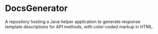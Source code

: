 DocsGenerator
=============

A repository hosting a Java helper application to generate response template descriptions for API methods, with color-coded markup in HTML.
